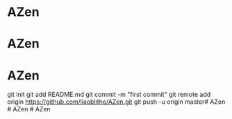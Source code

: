 # AZen
# AZen
# AZen
git init
git add README.md
git commit -m "first commit"
git remote add origin https://github.com/liaoblithe/AZen.git
git push -u origin master#   A Z e n  
 #   A Z e n  
 #   A Z e n  
 